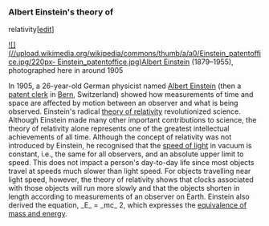 ### Albert Einstein's theory of
relativity[[edit](/w/index.php?title=History\_of\_physics&action=edit&section=25
"Edit section: Albert Einstein's theory of relativity")]

[![](//upload.wikimedia.org/wikipedia/commons/thumb/a/a0/Einstein\_patentoffice.jpg/220px-
Einstein\_patentoffice.jpg)](/wiki/File:Einstein\_patentoffice.jpg)[Albert
Einstein](/wiki/Albert\_Einstein "Albert Einstein") (1879–1955), photographed
here in around 1905

In 1905, a 26-year-old German physicist named [Albert
Einstein](/wiki/Albert\_Einstein "Albert Einstein") (then a [patent
clerk](/wiki/Patent\_clerk "Patent clerk") in [Bern](/wiki/Bern "Bern"),
Switzerland) showed how measurements of time and space are affected by motion
between an observer and what is being observed. Einstein's radical [theory of
relativity](/wiki/Theory\_of\_relativity "Theory of relativity") revolutionized
science. Although Einstein made many other important contributions to science,
the theory of relativity alone represents one of the greatest intellectual
achievements of all time. Although the concept of relativity was not
introduced by Einstein, he recognised that the [speed of
light](/wiki/Speed\_of\_light "Speed of light") in vacuum is constant, i.e., the
same for all observers, and an absolute upper limit to speed. This does not
impact a person's day-to-day life since most objects travel at speeds much
slower than light speed. For objects travelling near light speed, however, the
theory of relativity shows that clocks associated with those objects will run
more slowly and that the objects shorten in length according to measurements
of an observer on Earth. Einstein also derived the equation, \_E\_ = \_mc\_ 2,
which expresses the [equivalence of mass and
energy](/wiki/Mass%E2%80%93energy\_equivalence "Mass–energy equivalence").
